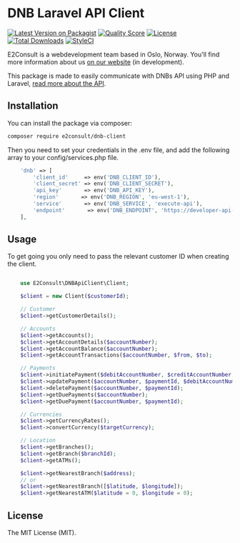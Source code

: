 # DNB Laravel API Client

[![Latest Version on Packagist](https://img.shields.io/packagist/v/e2consult/dnb-client.svg)](https://packagist.org/packages/e2consult/dnb-client)
[![Quality Score](https://img.shields.io/scrutinizer/g/e2-consult/dnb-laravel-client.svg)](https://scrutinizer-ci.com/g/e2-consult/dnb-laravel-client)
[![License](https://img.shields.io/packagist/l/e2consult/dnb-client.svg)](https://packagist.org/packages/e2consult/dnb-client)
[![Total Downloads](https://img.shields.io/packagist/dt/e2consult/dnb-client.svg)](https://packagist.org/packages/e2consult/dnb-client)
[![StyleCI](https://styleci.io/repos/181854402/shield)](https://styleci.io/repos/181854402)

E2Consult is a webdevelopment team based in Oslo, Norway. You'll find more information about us [on our website](https://e2consult.no) (in development).

This package is made to easily communicate with DNBs API using PHP and Laravel, [read more about the API](https://github.com/DNBbank/getting-started).


## Installation

You can install the package via composer:

```bash
composer require e2consult/dnb-client
```

Then you need to set your credentials in the .env file, and add the following array to your config/services.php file.

``` php
    'dnb' => [
        'client_id'     => env('DNB_CLIENT_ID'),
        'client_secret' => env('DNB_CLIENT_SECRET'),
        'api_key'       => env('DNB_API_KEY'),
        'region'       => env('DNB_REGION', 'eu-west-1'),
        'service'       => env('DNB_SERVICE', 'execute-api'),
        'endpoint'       => env('DNB_ENDPOINT', 'https://developer-api-sandbox.dnb.no'),
    ],
```

## Usage

To get going you only need to pass the relevant customer ID when creating the client.

``` php

    use E2Consult\DNBApiClient\Client;

    $client = new Client($customerId);

    // Customer
    $client->getCustomerDetails();

    // Accounts
    $client->getAccounts();
    $client->getAccountDetails($accountNumber);
    $client->getAccountBalance($accountNumber);
    $client->getAccountTransactions($accountNumber, $from, $to);

    // Payments
    $client->initiatePayment($debitAccountNumber, $creditAccountNumber, $amount, $requestedExecutionDate);
    $client->updatePayment($accountNumber, $paymentId, $debitAccountNumber, $amount, $status, $requestedExecutionDate);
    $client->deletePayment($accountNumber, $paymentId);
    $client->getDuePayments($accountNumber);
    $client->getDuePayment($accountNumber, $paymentId);

    // Currencies
    $client->getCurrencyRates();
    $client->convertCurrency($targetCurrency);

    // Location
    $client->getBranches();
    $client->getBranch($branchId);
    $client->getATMs();

    $client->getNearestBranch($address);
    // or
    $client->getNearestBranch([$latitude, $longitude]);
    $client->getNearestATM($latitude = 0, $longitude = 0);
```

## License

The MIT License (MIT).
